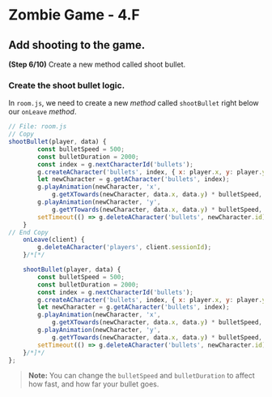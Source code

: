 # Zombie Game - 4.F

## Add shooting to the game.

**(Step 6/10)** Create a new method called shoot bullet.

### Create the shoot bullet logic.

In `room.js`, we need to create a new _method_ called `shootBullet` right below our `onLeave` _method_.

``` javascript
// File: room.js
// Copy
shootBullet(player, data) {
		const bulletSpeed = 500;
		const bulletDuration = 2000;
		const index = g.nextCharacterId('bullets');
		g.createACharacter('bullets', index, { x: player.x, y: player.y, playerId: player.id });
		let newCharacter = g.getACharacter('bullets', index);
		g.playAnimation(newCharacter, 'x',
			g.getXTowards(newCharacter, data.x, data.y) * bulletSpeed, bulletDuration);
		g.playAnimation(newCharacter, 'y',
			g.getYTowards(newCharacter, data.x, data.y) * bulletSpeed, bulletDuration);
		setTimeout(() => g.deleteACharacter('bullets', newCharacter.id), bulletDuration);
	}
// End Copy
	onLeave(client) {
		g.deleteACharacter('players', client.sessionId);
	}/*[*/

	shootBullet(player, data) {
		const bulletSpeed = 500;
		const bulletDuration = 2000;
		const index = g.nextCharacterId('bullets');
		g.createACharacter('bullets', index, { x: player.x, y: player.y, playerId: player.id });
		let newCharacter = g.getACharacter('bullets', index);
		g.playAnimation(newCharacter, 'x',
			g.getXTowards(newCharacter, data.x, data.y) * bulletSpeed, bulletDuration);
		g.playAnimation(newCharacter, 'y',
			g.getYTowards(newCharacter, data.x, data.y) * bulletSpeed, bulletDuration);
		setTimeout(() => g.deleteACharacter('bullets', newCharacter.id), bulletDuration);
	}/*]*/
};
```

> **Note:** You can change the `bulletSpeed` and `bulletDuration` to affect how fast, and how far your bullet goes.
